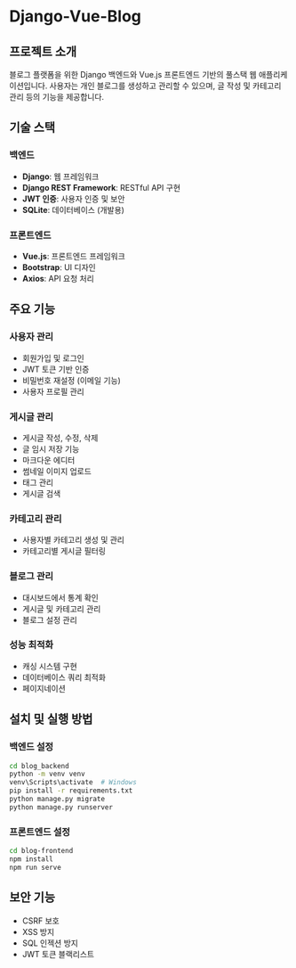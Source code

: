 # Django-Vue-Blog

## 프로젝트 소개
블로그 플랫폼을 위한 Django 백엔드와 Vue.js 프론트엔드 기반의 풀스택 웹 애플리케이션입니다. 사용자는 개인 블로그를 생성하고 관리할 수 있으며, 글 작성 및 카테고리 관리 등의 기능을 제공합니다.

## 기술 스택

### 백엔드
- **Django**: 웹 프레임워크
- **Django REST Framework**: RESTful API 구현
- **JWT 인증**: 사용자 인증 및 보안
- **SQLite**: 데이터베이스 (개발용)

### 프론트엔드
- **Vue.js**: 프론트엔드 프레임워크
- **Bootstrap**: UI 디자인
- **Axios**: API 요청 처리

## 주요 기능

### 사용자 관리
- 회원가입 및 로그인
- JWT 토큰 기반 인증
- 비밀번호 재설정 (이메일 기능)
- 사용자 프로필 관리

### 게시글 관리
- 게시글 작성, 수정, 삭제
- 글 임시 저장 기능
- 마크다운 에디터
- 썸네일 이미지 업로드
- 태그 관리
- 게시글 검색

### 카테고리 관리
- 사용자별 카테고리 생성 및 관리
- 카테고리별 게시글 필터링

### 블로그 관리
- 대시보드에서 통계 확인
- 게시글 및 카테고리 관리
- 블로그 설정 관리

### 성능 최적화
- 캐싱 시스템 구현
- 데이터베이스 쿼리 최적화
- 페이지네이션

## 설치 및 실행 방법

### 백엔드 설정
```bash
cd blog_backend
python -m venv venv
venv\Scripts\activate  # Windows
pip install -r requirements.txt
python manage.py migrate
python manage.py runserver
```

### 프론트엔드 설정
```bash
cd blog-frontend
npm install
npm run serve
```

## 보안 기능
- CSRF 보호
- XSS 방지
- SQL 인젝션 방지
- JWT 토큰 블랙리스트 